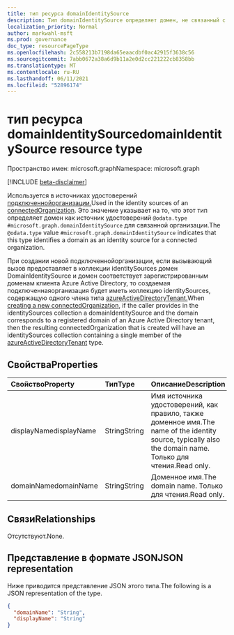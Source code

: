 ```yaml
---
title: тип ресурса domainIdentitySource
description: Тип domainIdentitySource определяет домен, не связанный с клиентом, в качестве источника удостоверений для связанной организации.
localization_priority: Normal
author: markwahl-msft
ms.prod: governance
doc_type: resourcePageType
ms.openlocfilehash: 2c558213b7198da65eaacdbf0ac42915f3638c56
ms.sourcegitcommit: 7abb0672a38a6d9b11a2e0d2cc221222cb8358bb
ms.translationtype: MT
ms.contentlocale: ru-RU
ms.lasthandoff: 06/11/2021
ms.locfileid: "52896174"
---
```

# <a name="domainidentitysource-resource-type"></a><span data-ttu-id="05478-103">тип ресурса domainIdentitySource</span><span class="sxs-lookup"><span data-stu-id="05478-103">domainIdentitySource resource type</span></span>

<span data-ttu-id="05478-104">Пространство имен: microsoft.graph</span><span class="sxs-lookup"><span data-stu-id="05478-104">Namespace: microsoft.graph</span></span>

[!INCLUDE [beta-disclaimer](../../includes/beta-disclaimer.md)]

<span data-ttu-id="05478-105">Используется в источниках удостоверений [подключеннойорганизации.](connectedOrganization.md)</span><span class="sxs-lookup"><span data-stu-id="05478-105">Used in the identity sources of an [connectedOrganization](connectedOrganization.md).</span></span> <span data-ttu-id="05478-106">Это значение указывает на то, что этот тип определяет домен как источник удостоверений `@odata.type` `#microsoft.graph.domainIdentitySource` для связанной организации.</span><span class="sxs-lookup"><span data-stu-id="05478-106">The `@odata.type` value `#microsoft.graph.domainIdentitySource` indicates that this type identifies a domain as an identity source for a connected organization.</span></span>

<span data-ttu-id="05478-107">При [](../api/connectedorganization-post.md)создании новой подключеннойорганизации, если вызывающий вызов предоставляет в коллекции identitySources домен DomainIdentitySource и домен соответствует зарегистрированным доменам клиента Azure Active Directory, то создаемая подключеннаяорганизация будет иметь коллекцию identitySources, содержащую одного члена типа [azureActiveDirectoryTenant.](azureactivedirectorytenant.md)</span><span class="sxs-lookup"><span data-stu-id="05478-107">When [creating a new connectedOrganization](../api/connectedorganization-post.md), if the caller provides in the identitySources collection a domainIdentitySource and the domain corresponds to a registered domain of an Azure Active Directory tenant, then the resulting connectedOrganization that is created will have an identitySources collection containing a single member of the [azureActiveDirectoryTenant](azureactivedirectorytenant.md) type.</span></span>

## <a name="properties"></a><span data-ttu-id="05478-108">Свойства</span><span class="sxs-lookup"><span data-stu-id="05478-108">Properties</span></span>

| <span data-ttu-id="05478-109">Свойство</span><span class="sxs-lookup"><span data-stu-id="05478-109">Property</span></span>                     | <span data-ttu-id="05478-110">Тип</span><span class="sxs-lookup"><span data-stu-id="05478-110">Type</span></span>                      | <span data-ttu-id="05478-111">Описание</span><span class="sxs-lookup"><span data-stu-id="05478-111">Description</span></span> |
| :--------------------------- | :------------------------ | :---------- |
| <span data-ttu-id="05478-112">displayName</span><span class="sxs-lookup"><span data-stu-id="05478-112">displayName</span></span> |<span data-ttu-id="05478-113">String</span><span class="sxs-lookup"><span data-stu-id="05478-113">String</span></span> | <span data-ttu-id="05478-114">Имя источника удостоверений, как правило, также доменное имя.</span><span class="sxs-lookup"><span data-stu-id="05478-114">The name of the identity source, typically also the domain name.</span></span> <span data-ttu-id="05478-115">Только для чтения.</span><span class="sxs-lookup"><span data-stu-id="05478-115">Read only.</span></span> |
| <span data-ttu-id="05478-116">domainName</span><span class="sxs-lookup"><span data-stu-id="05478-116">domainName</span></span> |<span data-ttu-id="05478-117">String</span><span class="sxs-lookup"><span data-stu-id="05478-117">String</span></span> | <span data-ttu-id="05478-118">Доменное имя.</span><span class="sxs-lookup"><span data-stu-id="05478-118">The domain name.</span></span> <span data-ttu-id="05478-119">Только для чтения.</span><span class="sxs-lookup"><span data-stu-id="05478-119">Read only.</span></span> |

## <a name="relationships"></a><span data-ttu-id="05478-120">Связи</span><span class="sxs-lookup"><span data-stu-id="05478-120">Relationships</span></span>

<span data-ttu-id="05478-121">Отсутствуют.</span><span class="sxs-lookup"><span data-stu-id="05478-121">None.</span></span>

## <a name="json-representation"></a><span data-ttu-id="05478-122">Представление в формате JSON</span><span class="sxs-lookup"><span data-stu-id="05478-122">JSON representation</span></span>

<span data-ttu-id="05478-123">Ниже приводится представление JSON этого типа.</span><span class="sxs-lookup"><span data-stu-id="05478-123">The following is a JSON representation of the type.</span></span>

<!-- {
  "blockType": "resource",
  "optionalProperties": [

  ],
  "@odata.type": "microsoft.graph.domainIdentitySource",
  "baseType": "microsoft.graph.identitySource"
}-->

```json
{
  "domainName": "String",
  "displayName": "String"
}
```

<!-- uuid: 16cd6b66-4b1a-43a1-adaf-3a886856ed98
2019-02-04 14:57:30 UTC -->
<!-- {
  "type": "#page.annotation",
  "description": "domainIdentitySource resource type",
  "keywords": "",
  "section": "documentation",
  "tocPath": ""
}-->


